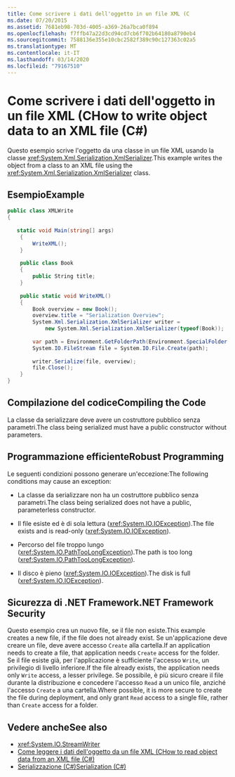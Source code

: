 ```yaml
---
title: Come scrivere i dati dell'oggetto in un file XML (C
ms.date: 07/20/2015
ms.assetid: 7681eb98-703d-4005-a369-26a7bca0f894
ms.openlocfilehash: f7ffb47a22d3cd94cd7cb6f702b64180a8790eb4
ms.sourcegitcommit: 7588136e355e10cbc2582f389c90c127363c02a5
ms.translationtype: MT
ms.contentlocale: it-IT
ms.lasthandoff: 03/14/2020
ms.locfileid: "79167510"
---
```

# <a name="how-to-write-object-data-to-an-xml-file-c"></a><span data-ttu-id="bbea7-102">Come scrivere i dati dell'oggetto in un file XML (C</span><span class="sxs-lookup"><span data-stu-id="bbea7-102">How to write object data to an XML file (C#)</span></span>
<span data-ttu-id="bbea7-103">Questo esempio scrive l'oggetto da una classe in un file XML usando la classe <xref:System.Xml.Serialization.XmlSerializer>.</span><span class="sxs-lookup"><span data-stu-id="bbea7-103">This example writes the object from a class to an XML file using the <xref:System.Xml.Serialization.XmlSerializer> class.</span></span>  
  
## <a name="example"></a><span data-ttu-id="bbea7-104">Esempio</span><span class="sxs-lookup"><span data-stu-id="bbea7-104">Example</span></span>  
  
```csharp  
public class XMLWrite  
{  
  
   static void Main(string[] args)  
    {  
        WriteXML();  
    }  
  
    public class Book  
    {  
        public String title;
    }  
  
    public static void WriteXML()  
    {  
        Book overview = new Book();  
        overview.title = "Serialization Overview";  
        System.Xml.Serialization.XmlSerializer writer =
            new System.Xml.Serialization.XmlSerializer(typeof(Book));  
  
        var path = Environment.GetFolderPath(Environment.SpecialFolder.MyDocuments) + "//SerializationOverview.xml";  
        System.IO.FileStream file = System.IO.File.Create(path);  
  
        writer.Serialize(file, overview);  
        file.Close();  
    }  
}  
```  
  
## <a name="compiling-the-code"></a><span data-ttu-id="bbea7-105">Compilazione del codice</span><span class="sxs-lookup"><span data-stu-id="bbea7-105">Compiling the Code</span></span>  
 <span data-ttu-id="bbea7-106">La classe da serializzare deve avere un costruttore pubblico senza parametri.</span><span class="sxs-lookup"><span data-stu-id="bbea7-106">The class being serialized must have a public constructor without parameters.</span></span>  
  
## <a name="robust-programming"></a><span data-ttu-id="bbea7-107">Programmazione efficiente</span><span class="sxs-lookup"><span data-stu-id="bbea7-107">Robust Programming</span></span>  
 <span data-ttu-id="bbea7-108">Le seguenti condizioni possono generare un'eccezione:</span><span class="sxs-lookup"><span data-stu-id="bbea7-108">The following conditions may cause an exception:</span></span>  
  
- <span data-ttu-id="bbea7-109">La classe da serializzare non ha un costruttore pubblico senza parametri.</span><span class="sxs-lookup"><span data-stu-id="bbea7-109">The class being serialized does not have a public, parameterless constructor.</span></span>  
  
- <span data-ttu-id="bbea7-110">Il file esiste ed è di sola lettura (<xref:System.IO.IOException>).</span><span class="sxs-lookup"><span data-stu-id="bbea7-110">The file exists and is read-only (<xref:System.IO.IOException>).</span></span>  
  
- <span data-ttu-id="bbea7-111">Percorso del file troppo lungo (<xref:System.IO.PathTooLongException>).</span><span class="sxs-lookup"><span data-stu-id="bbea7-111">The path is too long (<xref:System.IO.PathTooLongException>).</span></span>  
  
- <span data-ttu-id="bbea7-112">Il disco è pieno (<xref:System.IO.IOException>).</span><span class="sxs-lookup"><span data-stu-id="bbea7-112">The disk is full (<xref:System.IO.IOException>).</span></span>  
  
## <a name="net-framework-security"></a><span data-ttu-id="bbea7-113">Sicurezza di .NET Framework</span><span class="sxs-lookup"><span data-stu-id="bbea7-113">.NET Framework Security</span></span>  
 <span data-ttu-id="bbea7-114">Questo esempio crea un nuovo file, se il file non esiste.</span><span class="sxs-lookup"><span data-stu-id="bbea7-114">This example creates a new file, if the file does not already exist.</span></span> <span data-ttu-id="bbea7-115">Se un'applicazione deve creare un file, deve avere accesso `Create` alla cartella.</span><span class="sxs-lookup"><span data-stu-id="bbea7-115">If an application needs to create a file, that application needs `Create` access for the folder.</span></span> <span data-ttu-id="bbea7-116">Se il file esiste già, per l'applicazione è sufficiente l'accesso `Write`, un privilegio di livello inferiore.</span><span class="sxs-lookup"><span data-stu-id="bbea7-116">If the file already exists, the application needs only `Write` access, a lesser privilege.</span></span> <span data-ttu-id="bbea7-117">Se possibile, è più sicuro creare il file durante la distribuzione e concedere l'accesso `Read` a un unico file, anziché l'accesso `Create` a una cartella.</span><span class="sxs-lookup"><span data-stu-id="bbea7-117">Where possible, it is more secure to create the file during deployment, and only grant `Read` access to a single file, rather than `Create` access for a folder.</span></span>  
  
## <a name="see-also"></a><span data-ttu-id="bbea7-118">Vedere anche</span><span class="sxs-lookup"><span data-stu-id="bbea7-118">See also</span></span>

- <xref:System.IO.StreamWriter>
- [<span data-ttu-id="bbea7-119">Come leggere i dati dell'oggetto da un file XML (C</span><span class="sxs-lookup"><span data-stu-id="bbea7-119">How to read object data from an XML file (C#)</span></span>](./how-to-read-object-data-from-an-xml-file.md)
- [<span data-ttu-id="bbea7-120">Serializzazione (C#)</span><span class="sxs-lookup"><span data-stu-id="bbea7-120">Serialization (C#)</span></span>](./index.md)
